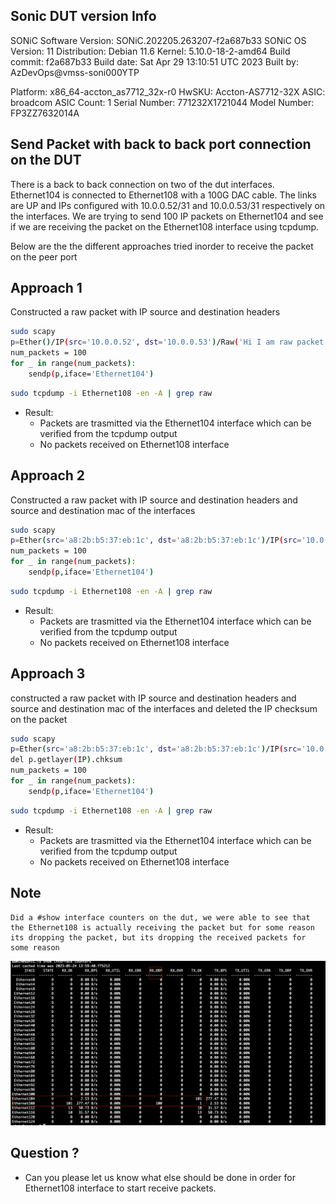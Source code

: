 ## Sonic DUT version Info 

SONiC Software Version: SONiC.202205.263207-f2a687b33
SONiC OS Version: 11
Distribution: Debian 11.6
Kernel: 5.10.0-18-2-amd64
Build commit: f2a687b33
Build date: Sat Apr 29 13:10:51 UTC 2023
Built by: AzDevOps@vmss-soni000YTP

Platform: x86_64-accton_as7712_32x-r0
HwSKU: Accton-AS7712-32X
ASIC: broadcom
ASIC Count: 1
Serial Number: 771232X1721044
Model Number: FP3ZZ7632014A


## Send Packet with back to back port connection on the DUT

There is a back to back connection on two of the dut interfaces. Ethernet104 is connected to Ethernet108 with a 100G DAC cable.
The links are UP and IPs configured with 10.0.0.52/31 and 10.0.0.53/31 respectively on the interfaces. We are trying to send 100 IP packets on Ethernet104 and see
if we are receiving the packet on the Ethernet108 interface using tcpdump. 

Below are the the different approaches tried inorder to receive the packet on the peer port

## Approach 1

Constructed a raw packet with IP source and destination headers

```sh
sudo scapy
p=Ether()/IP(src='10.0.0.52', dst='10.0.0.53')/Raw('Hi I am raw packet!!!!!!!!!')
num_packets = 100
for _ in range(num_packets):
    sendp(p,iface='Ethernet104')
```
```sh
sudo tcpdump -i Ethernet108 -en -A | grep raw
```

- Result:
    - Packets are trasmitted via the Ethernet104 interface which can be verified from the tcpdump output 
    - No packets received on Ethernet108 interface

## Approach 2

Constructed a raw packet with IP source and destination headers and source and destination mac of the interfaces
```sh
sudo scapy
p=Ether(src='a8:2b:b5:37:eb:1c', dst='a8:2b:b5:37:eb:1c')/IP(src='10.0.0.52', dst='10.0.0.53')/Raw('Hi I am raw packet!!!!!!!!!')
num_packets = 100
for _ in range(num_packets):
    sendp(p,iface='Ethernet104')
```
```sh
sudo tcpdump -i Ethernet108 -en -A | grep raw
```

- Result:
    - Packets are trasmitted via the Ethernet104 interface which can be verified from the tcpdump output 
    - No packets received on Ethernet108 interface

## Approach 3

constructed a raw packet with IP source and destination headers and source and destination mac of the interfaces and deleted the IP checksum on the packet

```sh
sudo scapy
p=Ether(src='a8:2b:b5:37:eb:1c', dst='a8:2b:b5:37:eb:1c')/IP(src='10.0.0.52', dst='10.0.0.53')/Raw('Hi I am raw packet!!!!!!!!!')
del p.getlayer(IP).chksum
num_packets = 100
for _ in range(num_packets):
    sendp(p,iface='Ethernet104')
```
```sh
sudo tcpdump -i Ethernet108 -en -A | grep raw
```

- Result:
    - Packets are trasmitted via the Ethernet104 interface which can be verified from the tcpdump output 
    - No packets received on Ethernet108 interface

## Note
    Did a #show interface counters on the dut, we were able to see that the Ethernet108 is actually receiving the packet but for some reason its dropping the packet, but its dropping the received packets for some reason
![Show interface counters ](counters.png)

## Question ?

- Can you please let us know what else should be done in order for Ethernet108 interface to start receive packets.